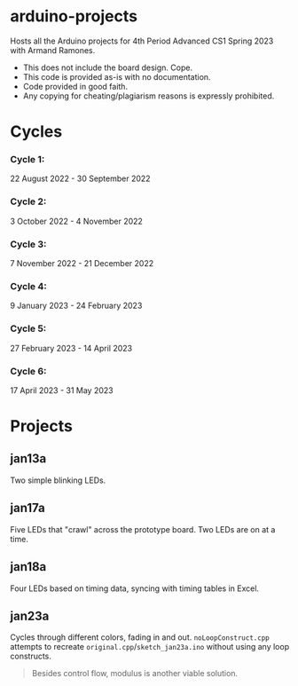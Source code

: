 # arduino-projects
Hosts all the Arduino projects for 4th Period Advanced CS1 Spring 2023 with Armand Ramones.
* This does not include the board design. Cope.
* This code is provided as-is with no documentation. 
* Code provided in good faith. 
* Any copying for cheating/plagiarism reasons is expressly prohibited.

# Cycles
### Cycle 1: 
22 August 2022 - 30 September 2022<br>
### Cycle 2: 
3 October 2022 - 4 November 2022<br>
### Cycle 3: 
7 November 2022 - 21 December 2022<br>
### Cycle 4: 
9 January 2023 - 24 February 2023<br>
### Cycle 5: 
27 February 2023 - 14 April 2023<br>
### Cycle 6: 
17 April 2023 - 31 May 2023<br>

# Projects
## jan13a
Two simple blinking LEDs.
## jan17a
Five LEDs that "crawl" across the prototype board. Two LEDs are on at a time.
## jan18a
Four LEDs based on timing data, syncing with timing tables in Excel.
## jan23a
Cycles through different colors, fading in and out.
`noLoopConstruct.cpp` attempts to recreate `original.cpp`/`sketch_jan23a.ino` without using any loop constructs.
> Besides control flow, modulus is another viable solution. 
